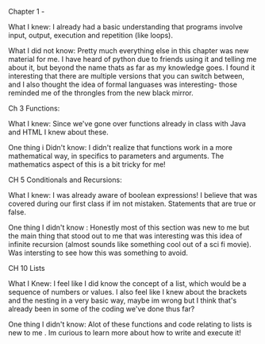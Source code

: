 Chapter 1 - 

What I knew: I already had a basic understanding that programs involve input, output, execution and repetition (like loops).  

What I did not know: Pretty much everything else in this chapter was new material for me.  I have heard of python due to friends using it and telling me about it, but beyond the name thats as far as my knowledge goes.  I found it interesting that there are multiple versions that you can switch between, and I also thought the idea of formal languases was interesting- those reminded me of the throngles from the new black mirror. 

Ch 3 Functions: 

What I knew: Since we've gone over functions already in class with Java and HTML I knew about these. 

One thing i Didn't know: I didn't realize that functions work in a more mathematical way, in specifics to parameters and arguments.  The mathematics aspect of this is a bit tricky for me! 

CH 5 Conditionals and Recursions: 

What I knew: I was already aware of boolean expressions!  I believe that was covered during our first class if im not mistaken.  Statements that are true or false.  

One thing I didn't know : Honestly most of this section was new to me but the main thing that stood out to me that was interesting was this idea of infinite recursion (almost sounds like something cool out of a sci fi movie).  Was intersting to see how this was something to avoid. 

CH 10 Lists 

What I Knew: I feel like I did know the concept of a list, which would be a sequence of numbers or values.  I also feel like I knew about the brackets and the nesting in a very basic way, maybe im wrong but I think that's already been in some of the coding we've done thus far?  

One thing I didn't know: Alot of these functions and code relating to lists is new to me . Im curious to learn more about how to write and execute it! 